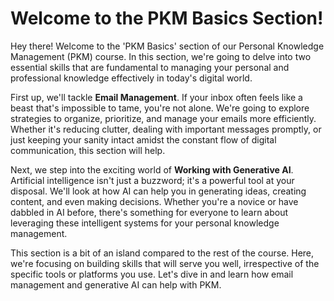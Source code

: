 # Welcome to the PKM Basics Section!

Hey there!
Welcome to the 'PKM Basics'
section of our
Personal Knowledge Management (PKM) course.
In this section,
we're going to delve into
two essential skills that are
fundamental to managing your
personal and professional knowledge
effectively in today's digital world.

First up,
we'll tackle **Email Management**.
If your inbox often feels like a
beast that's impossible to tame,
you're not alone.
We're going to explore
strategies to organize,
prioritize, and manage your emails
more efficiently.
Whether it's reducing clutter,
dealing with important messages promptly,
or just keeping your sanity intact
amidst the constant
flow of digital communication,
this section will help.

Next, we step into
the exciting world of
**Working with Generative AI**.
Artificial intelligence isn't
just a buzzword;
it's a powerful tool
at your disposal.
We'll look at how AI can
help you in generating ideas,
creating content, and
even making decisions.
Whether you're a novice or
have dabbled in AI before,
there's something for
everyone to learn about
leveraging these intelligent
systems for your
personal knowledge management.

This section is a bit
of an island compared
to the rest of the course.
Here, we're focusing on building
skills that will serve you well,
irrespective of the specific tools or
platforms you use.
Let's dive in and
learn how email management and
generative AI can help with PKM.
